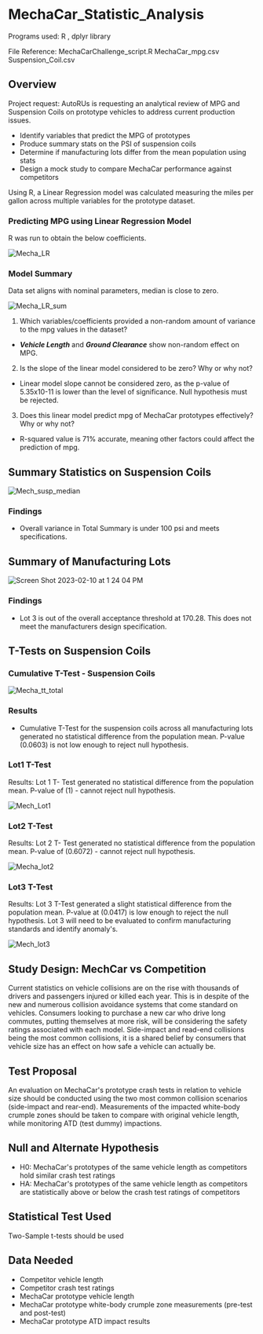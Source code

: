 # MechaCar_Statistic_Analysis

Programs used:
R , dplyr library

File Reference:
MechaCarChallenge_script.R
MechaCar_mpg.csv
Suspension_Coil.csv


## Overview
Project request: AutoRUs is requesting an analytical review of MPG and Suspension Coils on prototype vehicles to address current production issues. 

* Identify variables that predict the MPG of prototypes
* Produce summary stats on the PSI of suspension coils
* Determine if manufacturing lots differ from the mean population using stats
* Design a mock study to compare MechaCar performance against competitors

Using R, a Linear Regression model was calculated measuring the miles per gallon across multiple variables for the prototype dataset.

### Predicting MPG using Linear Regression Model

R was run to obtain the below coefficients.

![Mecha_LR](https://user-images.githubusercontent.com/115188500/218811674-3df988ce-f24b-4e09-b0b7-9bb6a5038015.png)

### Model Summary

Data set aligns with nominal parameters, median is close to zero.

![Mecha_LR_sum](https://user-images.githubusercontent.com/115188500/218812220-218e3d72-5c62-4bb1-bc6b-adf887e6ba98.png)

1. Which variables/coefficients provided a non-random amount of variance to the mpg values in the dataset?
* ***Vehicle Length*** and ***Ground Clearance*** show non-random effect on MPG.
2. Is the slope of the linear model considered to be zero? Why or why not?
* Linear model slope cannot be considered zero, as the p-value of 5.35x10-11 is lower than the level of significance. Null hypothesis must be rejected. 
3. Does this linear model predict mpg of MechaCar prototypes effectively? Why or why not?
* R-squared value is 71% accurate, meaning other factors could affect the prediction of mpg.

## Summary Statistics on Suspension Coils

![Mech_susp_median](https://user-images.githubusercontent.com/115188500/218832940-dcf76aef-189c-4d72-b632-c2b9014b4081.png)

### Findings
* Overall variance in Total Summary is under 100 psi and meets specifications.

## Summary of Manufacturing Lots

![Screen Shot 2023-02-10 at 1 24 04 PM](https://user-images.githubusercontent.com/115188500/218833069-4605e15c-6230-4e2e-9646-94a2f6147ab1.png)

### Findings
* Lot 3 is out of the overall acceptance threshold at 170.28. This does not meet the manufacturers design specification.

## T-Tests on Suspension Coils
### Cumulative T-Test - Suspension Coils

![Mecha_tt_total](https://user-images.githubusercontent.com/115188500/218834749-bed5ce83-cab5-4b22-bf44-751f4e8b845c.png)

### Results
* Cumulative T-Test for the suspension coils across all manufacturing lots generated no statistical difference from the population mean. P-value (0.0603) is not low enough to reject null hypothesis. 

### Lot1 T-Test
Results: Lot 1 T- Test generated no statistical difference from the population mean. P-value of (1) - cannot reject null hypothesis.

![Mech_Lot1](https://user-images.githubusercontent.com/115188500/218835664-058874cb-8900-4c30-a034-f85e78ad2b64.png)

### Lot2 T-Test
Results: Lot 2 T- Test generated no statistical difference from the population mean. P-value of (0.6072) - cannot reject null hypothesis.

![Mecha_lot2](https://user-images.githubusercontent.com/115188500/218835756-e29884e5-ba3d-402a-827a-fe932db912a1.png)

### Lot3 T-Test
Results: Lot 3 T-Test generated a slight statistical difference from the population mean. P-value at (0.0417) is low enough to reject the null hypothesis. Lot 3 will need to be evaluated to confirm manufacturing standards and identify anomaly's. 

![Mech_lot3](https://user-images.githubusercontent.com/115188500/218836472-7994ee89-5751-49b1-af56-a2a68b2a9f7f.png)

## Study Design: MechCar vs Competition 
Current statistics on vehicle collisions are on the rise with thousands of drivers and passengers injured or killed each year. This is in despite of the new and numerous collision avoidance systems that come standard on vehicles. Consumers looking to purchase a new car who drive long commutes, putting themselves at more risk, will be considering the safety ratings associated with each model. Side-impact and read-end collisions being the most common collisions, it is a shared belief by consumers that vehicle size has an effect on how safe a vehicle can actually be.


## Test Proposal
An evaluation on MechaCar's prototype crash tests in relation to vehicle size should be conducted using the two most common collision scenarios (side-impact and rear-end). Measurements of the impacted white-body crumple zones should be taken to compare with original vehicle length, while monitoring ATD (test dummy) impactions.

## Null and Alternate Hypothesis
* H0: MechaCar's prototypes of the same vehicle length as competitors hold similar crash test ratings
* HA: MechaCar's prototypes of the same vehicle length as competitors are statistically above or below the crash test ratings of competitors

## Statistical Test Used

Two-Sample t-tests should be used

## Data Needed
* Competitor vehicle length
* Competitor crash test ratings
* MechaCar prototype vehicle length
* MechaCar prototype white-body crumple zone measurements (pre-test and post-test)
* MechaCar prototype ATD impact results



